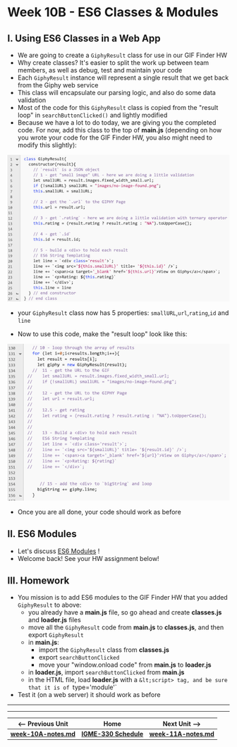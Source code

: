 # Week 10B - ES6 Classes & Modules

## I. Using ES6 Classes in a Web App

- We are going to create a `GiphyResult` class for use in our GIF Finder HW
- Why create classes? It's easier to split the work up between team members, as well as debug, test and maintain your code
- Each `GiphyResult` instance will represent a single result that we get back from the Giphy web service
- This class will encapsulate our parsing logic, and also do some data validation
- Most of the code for this `GiphyResult` class is copied from the "result loop" in `searchButtonClicked()` and lightly modified
- Because we have a lot to do today, we are giving you the completed code. For now, add this class to the top of **main.js** (depending on how you wrote your code for the GIF Finder HW, you also might need to modify this slightly):

![Screenshot](./_images/giphy-class-demo-1.png)

- your `GiphyResult` class now has 5 properties: `smallURL`,`url`,`rating`,`id` and `line`

- Now to use this code, make the "result loop" look like this: 

![Screenshot](./_images/giphy-class-demo-2.png)

- Once you are all done, your code should work as before

## II. ES6 Modules 

- Let's discuss [ES6 Modules](https://github.com/tonethar/IGME-330-Master/blob/master/notes/ES6-modules-1.md) !
- Welcome back! See your HW assignment below!

## III. Homework

- You mission is to add ES6 modules to the GIF Finder HW that you added `GiphyResult` to above:
  - you already have a **main.js** file, so go ahead and create **classes.js** and **loader.js** files
  - move all the `GiphyResult` code from **main.js** to **classes.js**, and then export `GiphyResult`
  - in **main.js**:
    - import the `GiphyResult` class from **classes.js**
    - export `searchButtonClicked`
    - move your "window.onload code" from **main.js**  to **loader.js**
  - in **loader.js**, import `searchButtonClicked` from **main.js** 
  - in the HTML file, load **loader.js** with a `&lt;script> tag, and be sure that it is of `type='module'`
- Test it (on a web server) it should work as before


<!--
## III. NodeJS
- How to set up NodeJS
- Consuming Web Services from a command-line Node.js app. See mycourses dropbox for the due dates:
  - [Node.js and Web Services - 1](https://github.com/tonethar/IGME-330-Master/blob/master/notes/node-and-web-services-1.md)
  - [Node.js and Web Services - 2](https://github.com/tonethar/IGME-330-Master/blob/master/notes/node-and-web-services-2.md)
-->


<hr><hr>

| <-- Previous Unit | Home | Next Unit -->
| --- | --- | --- 
| [**week-10A-notes.md**](week-10A-notes.md)     |  [**IGME-330 Schedule**](../schedule.md) | [**week-11A-notes.md**](week-11A-notes.md)
